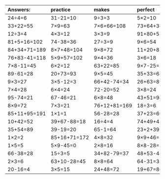 | Answers: | practice | makes | perfect | ! |
| :--- | :--- | :--- | :--- | :--- |
| 24÷4=6 | 31-21=10 | 9÷3=3 | 5×2=10 | 48÷8=6 | 
| 33+22=55 | 7×9=63 | 7×6+66=108 | 73+64+34=171 | 67-11=56 | 
| 12÷3=4 | 4×3=12 | 3×3=9 | 91+80+53=224 | 94-17=77 | 
| 81+5+16=102 | 74-38=36 | 27÷3=9 | 9×6=54 | 5×6+78=108 | 
| 84+34+71=189 | 8×7+48=104 | 9×8=72 | 11+20+82=113 | 31+27=58 | 
| 76+83-41=118 | 5×9+57=102 | 9×4=36 | 3×6=18 | 51+2=53 | 
| 7×8-11=45 | 6×2=12 | 63+22=85 | 9×7-25=38 | 25+72+98=195 | 
| 89-61=28 | 20+73=93 | 9×5=45 | 35+33=68 | 20+6=26 | 
| 9×3=27 | 3×5-12=3 | 66+42-74=34 | 26+63=89 | 7×8=56 | 
| 7×4=28 | 6×4=24 | 72-20=52 | 3×8=24 | 71-25=46 | 
| 95-74=21 | 67-46=21 | 6×8=48 | 43+51=94 | 7×2=14 | 
| 8×9=72 | 7×3=21 | 76+12+81=169 | 18÷3=6 | 5+2=7 | 
| 85+11+95=191 | 1×1=1 | 56-28=28 | 37+23=60 | 2×4+86=94 | 
| 10+42=52 | 39+67-88=18 | 16÷4=4 | 74+49+42=165 | 88+20-98=10 | 
| 35+54=89 | 39-19=20 | 65-1=64 | 23+2+39=64 | 2×7+17=31 | 
| 1×2=2 | 85+16+71=172 | 4×8=32 | 9×9+46=127 | 34-31=3 | 
| 1×5=5 | 5×9-45=0 | 2×8=16 | 8×8-28=36 | 4×7=28 | 
| 66-38=28 | 15÷3=5 | 34+82-79=37 | 48+53-44=57 | 23+63=86 | 
| 2×3=6 | 63+10-28=45 | 8×8=64 | 64-31=33 | 73-61=12 | 
| 20-16=4 | 3×5=15 | 24+48=72 | 19+67=86 | 7×5=35 | 
